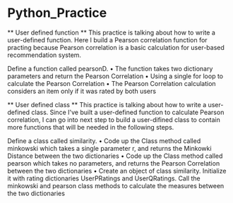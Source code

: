 # Python_Practice

** User defined function **
This practice is talking about how to write a user-defined function. Here I build a Pearson correlation function for practing because Pearson correlation is a basic calculation for user-based recommendation system.

Define a function called pearsonD. 
•	The function takes two dictionary parameters and return the Pearson Correlation
•	Using a single for loop to calculate the Pearson Correlation
•	The Pearson Correlation calculation considers an item only if it was rated by both users


** User defined class **
This practice is talking about how to write a user-defined class. Since I've built a user-defined function to calculate Pearson correlation, I can go into next step to build a user-difined class to contain more functions that will be needed in the following steps.

Define a class called similarity.
•	Code up the Class method called minkowski which takes a single parameter r, and returns the Minkowki Distance between the two dictionaries
•	Code up the Class method called pearson which takes no parameters, and returns the Pearson Correlation between the two dictionaries
•	Create an object of class similarity. Initialize it with rating dictionaries UserPRatings and UserQRatings. Call the minkowski and pearson class methods to calculate the measures between the two dictionaries
